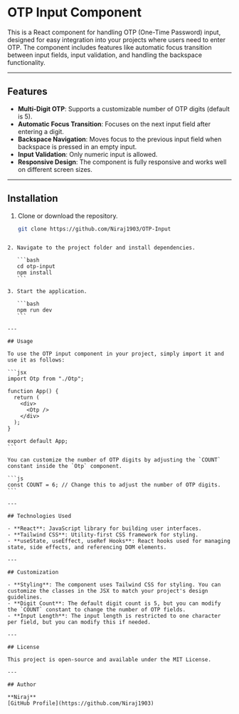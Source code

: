 # OTP Input Component

This is a React component for handling OTP (One-Time Password) input, designed for easy integration into your projects where users need to enter OTP. The component includes features like automatic focus transition between input fields, input validation, and handling the backspace functionality.

---

## Features

- **Multi-Digit OTP**: Supports a customizable number of OTP digits (default is 5).
- **Automatic Focus Transition**: Focuses on the next input field after entering a digit.
- **Backspace Navigation**: Moves focus to the previous input field when backspace is pressed in an empty input.
- **Input Validation**: Only numeric input is allowed.
- **Responsive Design**: The component is fully responsive and works well on different screen sizes.

---

## Installation

1. Clone or download the repository.

   ```bash
   git clone https://github.com/Niraj1903/OTP-Input
   ```

````

2. Navigate to the project folder and install dependencies.

   ```bash
   cd otp-input
   npm install
   ```

3. Start the application.

   ```bash
   npm run dev
   ```

---

## Usage

To use the OTP input component in your project, simply import it and use it as follows:

```jsx
import Otp from "./Otp";

function App() {
  return (
    <div>
      <Otp />
    </div>
  );
}

export default App;
```

You can customize the number of OTP digits by adjusting the `COUNT` constant inside the `Otp` component.

```js
const COUNT = 6; // Change this to adjust the number of OTP digits.
```

---

## Technologies Used

- **React**: JavaScript library for building user interfaces.
- **Tailwind CSS**: Utility-first CSS framework for styling.
- **useState, useEffect, useRef Hooks**: React hooks used for managing state, side effects, and referencing DOM elements.

---

## Customization

- **Styling**: The component uses Tailwind CSS for styling. You can customize the classes in the JSX to match your project's design guidelines.
- **Digit Count**: The default digit count is 5, but you can modify the `COUNT` constant to change the number of OTP fields.
- **Input Length**: The input length is restricted to one character per field, but you can modify this if needed.

---

## License

This project is open-source and available under the MIT License.

---

## Author

**Niraj**
[GitHub Profile](https://github.com/Niraj1903)

````
